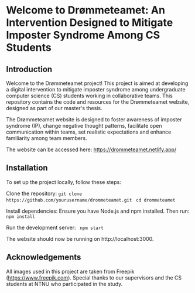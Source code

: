 # Welcome to Drømmeteamet: An Intervention Designed to Mitigate Imposter Syndrome Among CS Students

## Introduction
Welcome to the Drømmeteamet project! This project is aimed at developing a digital intervention to mitigate imposter syndrome among undergraduate computer science (CS) students working in collaborative teams. This repository contains the code and resources for the Drømmeteamet website, designed as part of our master's thesis.

The Drømmeteamet website is designed to foster awareness of imposter syndrome (IP), change negative thought patterns, facilitate open communication within teams, set realistic expectations and enhance familiarity among team members. 

The website can be accessed here: https://drommeteamet.netlify.app/

## Installation
To set up the project locally, follow these steps:

Clone the repository:
```git clone https://github.com/yourusername/drommeteamet.git``` 
``` cd drommeteamet```

Install dependencies:
Ensure you have Node.js and npm installed. Then run:
``` npm install``` 

Run the development server:
``` npm start```

The website should now be running on http://localhost:3000.

## Acknowledgements
All images used in this project are taken from Freepik (https://www.freepik.com).
Special thanks to our supervisors and the CS students at NTNU who participated in the study.
